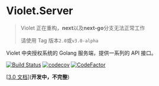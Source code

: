 # Violet.Server

> Violet 正在重构，**next**以及**next-go**分支无法正常工作
>
> 请使用 Tag 版本`2.0`或`v3.0-alpha`

Violet 中央授权系统的 Golang 服务端，提供一系列的 API 接口。

[![Build Status](https://github.com/XMatrixStudio/Violet.Server/workflows/Violet%20CI/badge.svg?branch=next-go&event=push)](https://github.com/XMatrixStudio/Violet.Server/actions?workflow=Violet+CI)
[![codecov](https://codecov.io/gh/XMatrixStudio/Violet.Server/branch/next-go/graph/badge.svg)](https://codecov.io/gh/XMatrixStudio/Violet.Server)
[![CodeFactor](https://www.codefactor.io/repository/github/xmatrixstudio/violet.server/badge)](https://www.codefactor.io/repository/github/xmatrixstudio/violet.server)

[[3.0 文档](https://xmatrix.studio/docs/swagger/?url=https://xmatrix.studio/docs/api/v3-internal.yml)](**开发中，不完整**)
